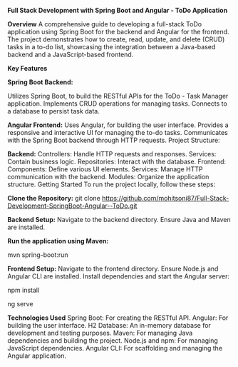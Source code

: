 **Full Stack Development with Spring Boot and Angular - ToDo Application**

**Overview**
A comprehensive guide to developing a full-stack ToDo application using Spring Boot for the backend and Angular for the frontend. The project demonstrates how to create, read, update, and delete (CRUD) tasks in a to-do list, showcasing the integration between a Java-based backend and a JavaScript-based frontend.

**Key Features**

**Spring Boot Backend:**

Utilizes Spring Boot, to build the RESTful APIs for the ToDo - Task Manager application.
Implements CRUD operations for managing tasks.
Connects to a database to persist task data.


**Angular Frontend:**
Uses Angular, for building the user interface.
Provides a responsive and interactive UI for managing the to-do tasks.
Communicates with the Spring Boot backend through HTTP requests.
Project Structure:

**Backend:**
Controllers: Handle HTTP requests and responses.
Services: Contain business logic.
Repositories: Interact with the database.
Frontend:
Components: Define various UI elements.
Services: Manage HTTP communication with the backend.
Modules: Organize the application structure.
Getting Started
To run the project locally, follow these steps:

**Clone the Repository:**
git clone https://github.com/mohitsoni87/Full-Stack-Development-SpringBoot-Angular--ToDo.git

**Backend Setup:**
Navigate to the backend directory.
Ensure Java and Maven are installed.

**Run the application using Maven:**

mvn spring-boot:run

**Frontend Setup:**
Navigate to the frontend directory.
Ensure Node.js and Angular CLI are installed.
Install dependencies and start the Angular server:

npm install

ng serve

**Technologies Used**
Spring Boot: For creating the RESTful API.
Angular: For building the user interface.
H2 Database: An in-memory database for development and testing purposes.
Maven: For managing Java dependencies and building the project.
Node.js and npm: For managing JavaScript dependencies.
Angular CLI: For scaffolding and managing the Angular application.
